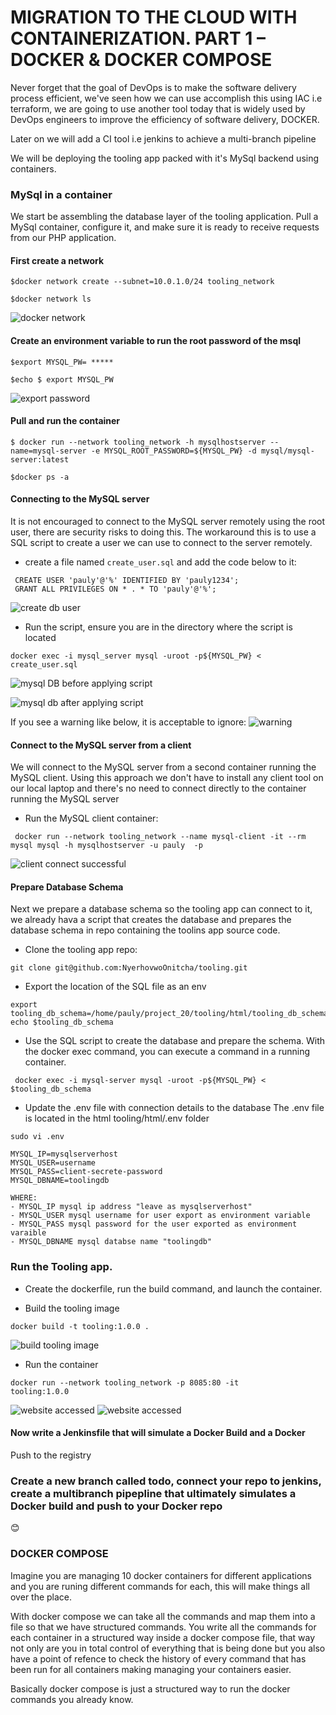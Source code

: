 # MIGRATION TO THE СLOUD WITH CONTAINERIZATION. PART 1 – DOCKER & DOCKER COMPOSE

Never forget that the goal of DevOps is to make the software delivery process efficient, we've seen how we can use accomplish this using IAC i.e terraform, we are going to use another tool today that is widely used by DevOps engineers to improve the efficiency of software delivery, DOCKER.

Later on we will add a CI tool i.e jenkins to achieve a multi-branch pipeline

  We will be deploying the tooling app packed with it's MySql backend using containers.

### MySql in a container
 We start be assembling the database layer of the tooling application. Pull a MySql container, configure it, and make sure it
is ready to receive requests from our PHP application.

#### First create a network 
```
$docker network create --subnet=10.0.1.0/24 tooling_network

$docker network ls
```
![docker network](./images/network.png)

#### Create an environment variable to run the root password of the msql
```
$export MYSQL_PW= *****

$echo $ export MYSQL_PW
```
![export password](./images/export_pw.png)

#### Pull and run the container
```
$ docker run --network tooling_network -h mysqlhostserver --name=mysql-server -e MYSQL_ROOT_PASSWORD=${MYSQL_PW} -d mysql/mysql-server:latest

$docker ps -a
```



#### Connecting to the MySQL server
It is not encouraged to connect to the MySQL server remotely using the root user, there are security risks to doing this. The workaround this is to use a SQL script to create a user we can use to connect to the server remotely.

- create a file named `create_user.sql` and add the code below to it:
```
 CREATE USER 'pauly'@'%' IDENTIFIED BY 'pauly1234'; 
 GRANT ALL PRIVILEGES ON * . * TO 'pauly'@'%';
```
![create db user](./images/create%20user.png)

- Run the script, ensure you are in the directory where the script is located
```
docker exec -i mysql_server mysql -uroot -p${MYSQL_PW} < create_user.sql
```
![mysql DB before applying script](./images/before%20applying%20script.png)

![mysql db after applying script](./images/after%20applying%20script.png)

If you see a warning like below, it is acceptable to ignore:
![warning](./images/warning.png)


#### Connect to the MySQL server from a client
We will connect to the MySQL server from a second container running the MySQL client. Using this approach we don't have to install any client tool on our local laptop and there's no need to connect directly to the container running the MySQL server

- Run the MySQL client container:
```
 docker run --network tooling_network --name mysql-client -it --rm mysql mysql -h mysqlhostserver -u pauly  -p 
```
![client connect successful](./images/client%20connect.png)

#### Prepare Database Schema

Next we prepare a database schema so the tooling app can connect to it, we already hava a script that creates the database and prepares the database schema in repo containing the toolins app source code.

- Clone the tooling app repo:

```
git clone git@github.com:NyerhovwoOnitcha/tooling.git
```

- Export the location of the SQL file as an env 

```
export tooling_db_schema=/home/pauly/project_20/tooling/html/tooling_db_schema.sql
echo $tooling_db_schema
```

- Use the SQL script to create the database and prepare the schema. With the docker exec command, you can execute a command in a running container.

```
 docker exec -i mysql-server mysql -uroot -p${MYSQL_PW} < $tooling_db_schema 
```

-  Update the .env file with connection details to the database The .env file is located in the html tooling/html/.env folder

```
sudo vi .env

MYSQL_IP=mysqlserverhost
MYSQL_USER=username
MYSQL_PASS=client-secrete-password
MYSQL_DBNAME=toolingdb 

WHERE:
- MYSQL_IP mysql ip address "leave as mysqlserverhost"
- MYSQL_USER mysql username for user export as environment variable
- MYSQL_PASS mysql password for the user exported as environment varaible
- MYSQL_DBNAME mysql databse name "toolingdb"

```

### Run the Tooling app.
- Create the dockerfile, run the build command, and launch the container.

- Build the tooling image
```
docker build -t tooling:1.0.0 .
```
![build tooling image](./images/docker%20build%20tooling.png)

- Run the container

```
docker run --network tooling_network -p 8085:80 -it
tooling:1.0.0
```
![website accessed](./images/website%20accessed.png)
![website accessed](./images/website%20accessed2.png)

#### Now write a Jenkinsfile that will simulate a Docker Build and a Docker
Push to the registry

### Create a new branch called todo, connect your repo to jenkins, create a multibranch pipepline that ultimately simulates a Docker build and push to your Docker repo
😊

### DOCKER COMPOSE
Imagine you are managing 10 docker containers for different applications and you are runing different commands for each, this will make things all over the place.  

With docker compose we can take all the commands and map them into a file so that we have structured commands. 
You write all the commands for each container in a structured way inside a  docker compose file, that way not only are you in total control of everything that is being done but you also have a point of refence to check the history of every command that has been run for all containers making managing your containers easier.

Basically docker compose is just a structured way to run the docker commands you already know.




























<!-- - Pull the container:

    `docker pull mysql/mysql-server:latest`

- Run the Container:

 `docker run --name <container_name> -e MYSQL_ROOT_PASSWORD=<my-secret-pw> -d mysql/mysql-server:latest`

- Connect to the container, this can be in 2 ways:

 `docker exec -it mysql bash` or `docker exec -it mysql mysql -uroot -p`

- exec used to execute a command from bash itself
- it makes the execution interactive and allocate a pseudo-TTY
- bash this is a unix shell and its used as an entry-point to interact with our container
- mysql The second mysql in the command "docker exec -it mysql mysql 
- uroot -p" serves as the entry point to interact with mysql container just like bash or sh
-u mysql username
-p mysql password



Remember that unlike vms' containers are not meant to host ans OS, they are meant to run a specific task or process, once the task is complete the containers exit thus, **the container inly lives as long as the process inside it is alive** -->